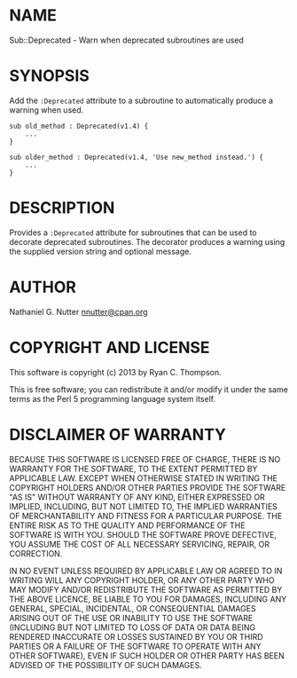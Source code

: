 # NAME

Sub::Deprecated - Warn when deprecated subroutines are used

# SYNOPSIS

Add the `:Deprecated` attribute to a subroutine to automatically produce a warning
when used.

    sub old_method : Deprecated(v1.4) {
        ...
    }

    sub older_method : Deprecated(v1.4, 'Use new_method instead.') {
        ...
    }

# DESCRIPTION

Provides a `:Deprecated` attribute for subroutines that can be used to
decorate deprecated subroutines.  The decorator produces a warning using the
supplied version string and optional message.

# AUTHOR

Nathaniel G. Nutter <nnutter@cpan.org>

# COPYRIGHT AND LICENSE

This software is copyright (c) 2013 by Ryan C. Thompson.

This is free software; you can redistribute it and/or modify it under
the same terms as the Perl 5 programming language system itself.

# DISCLAIMER OF WARRANTY

BECAUSE THIS SOFTWARE IS LICENSED FREE OF CHARGE, THERE IS NO WARRANTY
FOR THE SOFTWARE, TO THE EXTENT PERMITTED BY APPLICABLE LAW. EXCEPT
WHEN OTHERWISE STATED IN WRITING THE COPYRIGHT HOLDERS AND/OR OTHER
PARTIES PROVIDE THE SOFTWARE "AS IS" WITHOUT WARRANTY OF ANY KIND,
EITHER EXPRESSED OR IMPLIED, INCLUDING, BUT NOT LIMITED TO, THE
IMPLIED WARRANTIES OF MERCHANTABILITY AND FITNESS FOR A PARTICULAR
PURPOSE. THE ENTIRE RISK AS TO THE QUALITY AND PERFORMANCE OF THE
SOFTWARE IS WITH YOU. SHOULD THE SOFTWARE PROVE DEFECTIVE, YOU ASSUME
THE COST OF ALL NECESSARY SERVICING, REPAIR, OR CORRECTION.

IN NO EVENT UNLESS REQUIRED BY APPLICABLE LAW OR AGREED TO IN WRITING
WILL ANY COPYRIGHT HOLDER, OR ANY OTHER PARTY WHO MAY MODIFY AND/OR
REDISTRIBUTE THE SOFTWARE AS PERMITTED BY THE ABOVE LICENCE, BE LIABLE
TO YOU FOR DAMAGES, INCLUDING ANY GENERAL, SPECIAL, INCIDENTAL, OR
CONSEQUENTIAL DAMAGES ARISING OUT OF THE USE OR INABILITY TO USE THE
SOFTWARE (INCLUDING BUT NOT LIMITED TO LOSS OF DATA OR DATA BEING
RENDERED INACCURATE OR LOSSES SUSTAINED BY YOU OR THIRD PARTIES OR A
FAILURE OF THE SOFTWARE TO OPERATE WITH ANY OTHER SOFTWARE), EVEN IF
SUCH HOLDER OR OTHER PARTY HAS BEEN ADVISED OF THE POSSIBILITY OF SUCH
DAMAGES.
